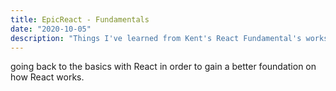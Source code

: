 ```yaml
---
title: EpicReact - Fundamentals
date: "2020-10-05"
description: "Things I've learned from Kent's React Fundamental's workshop"
---
```


 going back to the basics with React in order to gain a better foundation on how React works.

